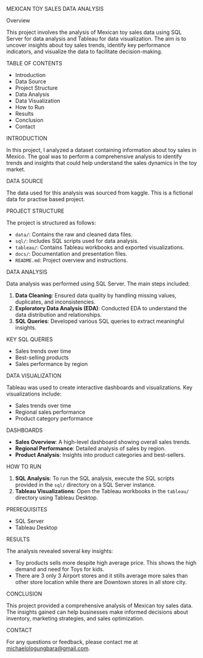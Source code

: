 MEXICAN TOY SALES DATA ANALYSIS 

Overview

This project involves the analysis of Mexican toy sales data using SQL Server for data analysis and Tableau for data visualization. The aim is to uncover insights about toy sales trends, identify key performance indicators, and visualize the data to facilitate decision-making.

TABLE OF CONTENTS 

- Introduction
- Data Source
- Project Structure
- Data Analysis
- Data Visualization
- How to Run
- Results
- Conclusion
- Contact

INTRODUCTION 

In this project, I analyzed a dataset containing information about toy sales in Mexico. The goal was to perform a comprehensive analysis to identify trends and insights that could help understand the sales dynamics in the toy market.

DATA SOURCE 

The data used for this analysis was sourced from kaggle. This is a fictional data for practise based project.

PROJECT STRUCTURE 

The project is structured as follows:

- `data/`: Contains the raw and cleaned data files.
- `sql/`: Includes SQL scripts used for data analysis.
- `tableau/`: Contains Tableau workbooks and exported visualizations.
- `docs/`: Documentation and presentation files.
- `README.md`: Project overview and instructions.

DATA ANALYSIS 

Data analysis was performed using SQL Server. The main steps included:

1. **Data Cleaning**: Ensured data quality by handling missing values, duplicates, and inconsistencies.
2. **Exploratory Data Analysis (EDA)**: Conducted EDA to understand the data distribution and relationships.
3. **SQL Queries**: Developed various SQL queries to extract meaningful insights.

KEY SQL QUERIES 

- Sales trends over time
- Best-selling products
- Sales performance by region

DATA VISUALIZATION 

Tableau was used to create interactive dashboards and visualizations. Key visualizations include:

- Sales trends over time
- Regional sales performance
- Product category performance

DASHBOARDS 

- **Sales Overview**: A high-level dashboard showing overall sales trends.
- **Regional Performance**: Detailed analysis of sales by region.
- **Product Analysis**: Insights into product categories and best-sellers.

HOW TO RUN 

1. **SQL Analysis**: To run the SQL analysis, execute the SQL scripts provided in the `sql/` directory on a SQL Server instance.
2. **Tableau Visualizations**: Open the Tableau workbooks in the `tableau/` directory using Tableau Desktop.

PREREQUISITES 

- SQL Server
- Tableau Desktop


 RESULTS 

The analysis revealed several key insights:

- Toy products sells more despite high average price. This shows the high demand and need for Toys for kids.
- There are 3 only 3 Airport stores and it stills average more sales than other store location while there are Downtown stores in all store city.

CONCLUSION 

This project provided a comprehensive analysis of Mexican toy sales data. The insights gained can help businesses make informed decisions about inventory, marketing strategies, and sales optimization.

CONTACT 

For any questions or feedback, please contact me at michaelologungbara@gmail.com.
